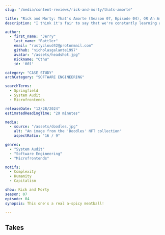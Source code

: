 ```yaml
---
slug: "/media/content-reviews/rick-and-morty/thats-amorte"

title: "Rick and Morty: That's Amorte (Season 07, Episode 04), OR An Artificial Burden Of Cognizance"
description: "I think it's fair to say that we're constantly learning a lot and nothing at all."

author:
  - first_name: "Jerry"
    last_name: "Rattler"
    email: "rustycloud42@protonmail.com"
    github: "nicholasgalante1997"
    avatar: "/assets/headshot.jpg"
    nickname: "Cthu"
    id: '001'

category: "CASE STUDY"
archCategory: "SOFTWARE ENGINEERING"

searchTerms:
  - Springfield
  - System Audit
  - Microfrontends

releaseDate: "12/28/2024"
estimatedReadingTime: "20 minutes"

media:
  - source: "/assets/doodles.jpg"
    alt: "An image from the 'Doodles' NFT collection"
    aspectRatio: "16 / 9"

genres:
  - "System Audit"
  - "Software Engineering"
  - "Microfrontends"

motifs:
  - Complexity
  - Humanity
  - Capitalism

show: Rick and Morty
season: 07
episode: 04
synopsis: This one's a real a-spicy meatball!

---
```


## Takes
